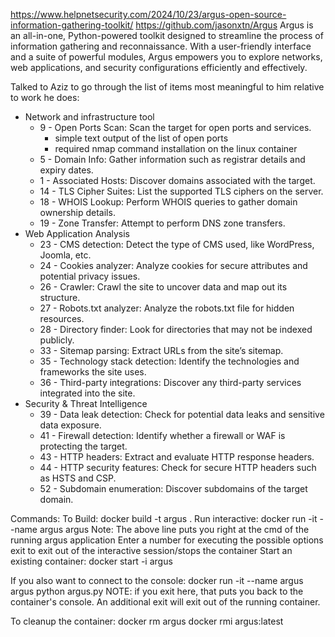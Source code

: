 
https://www.helpnetsecurity.com/2024/10/23/argus-open-source-information-gathering-toolkit/
https://github.com/jasonxtn/Argus
Argus is an all-in-one, Python-powered toolkit designed to streamline the process of information gathering and reconnaissance. With a user-friendly interface and a suite of powerful modules, Argus empowers you to explore networks, web applications, and security configurations efficiently and effectively.
 

Talked to Aziz to go through the list of items most meaningful to him relative to work he does:

* Network and infrastructure tool
  * 9 - Open Ports Scan: Scan the target for open ports and services.
    * simple text output of the list of open ports
    * required nmap command installation on the linux container 
  * 5 - Domain Info: Gather information such as registrar details and expiry dates.
  * 1 - Associated Hosts: Discover domains associated with the target.
  * 14 - TLS Cipher Suites: List the supported TLS ciphers on the server.
  * 18 - WHOIS Lookup: Perform WHOIS queries to gather domain ownership details.
  * 19 - Zone Transfer: Attempt to perform DNS zone transfers.
* Web Application Analysis
  * 23 - CMS detection: Detect the type of CMS used, like WordPress, Joomla, etc.
  * 24 - Cookies analyzer: Analyze cookies for secure attributes and potential privacy issues.
  * 26 - Crawler: Crawl the site to uncover data and map out its structure.
  * 27 - Robots.txt analyzer: Analyze the robots.txt file for hidden resources.
  * 28 - Directory finder: Look for directories that may not be indexed publicly.
  * 33 - Sitemap parsing: Extract URLs from the site’s sitemap.
  * 35 - Technology stack detection: Identify the technologies and frameworks the site uses.
  * 36 - Third-party integrations: Discover any third-party services integrated into the site.
* Security & Threat Intelligence
  * 39 - Data leak detection: Check for potential data leaks and sensitive data exposure.
  * 41 - Firewall detection: Identify whether a firewall or WAF is protecting the target.
  * 43 - HTTP headers: Extract and evaluate HTTP response headers.
  * 44 - HTTP security features: Check for secure HTTP headers such as HSTS and CSP.
  * 52 - Subdomain enumeration: Discover subdomains of the target domain.



Commands:
To Build: docker build -t argus .
Run interactive: docker run -it --name argus argus
  Note: The above line puts you right at the cmd of the running argus application
        Enter a number for executing the possible options
        exit to exit out of the interactive session/stops the container
Start an existing container: docker start -i argus

If you also want to connect to the console: 
  docker run -it --name argus argus
  python argus.py
  NOTE: if you exit here, that puts you back to the container's console. An additional exit will exit out of the running container.

To cleanup the container: 
  docker rm argus
  docker rmi argus:latest
